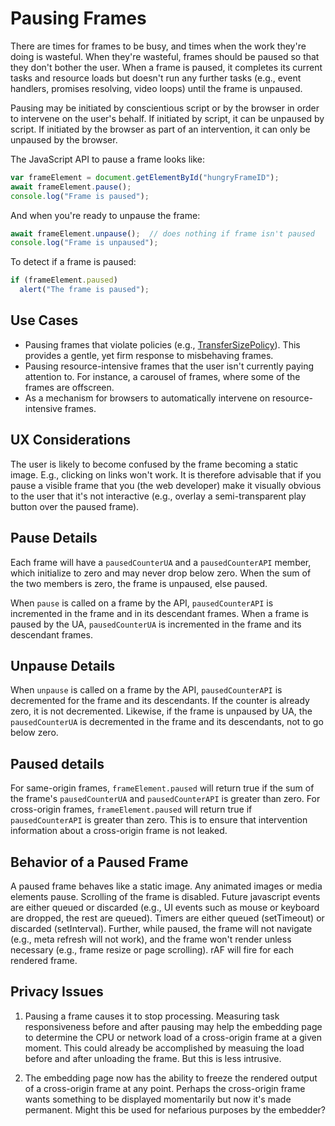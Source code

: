 # Pausing Frames

There are times for frames to be busy, and times when the work they're doing is wasteful. When they're wasteful, frames should be paused so that they don't bother the user. When a frame is paused, it completes its current tasks and resource loads but doesn't run any further tasks (e.g., event handlers, promises resolving, video loops) until the frame is unpaused. 

Pausing may be initiated by conscientious script or by the browser in order to intervene on the user's behalf. If initiated by script, it can be unpaused by script. If initiated by the browser as part of an intervention, it can only be unpaused by the browser. 

The JavaScript API to pause a frame looks like:

```javascript
var frameElement = document.getElementById("hungryFrameID");
await frameElement.pause();
console.log("Frame is paused");
```

And when you're ready to unpause the frame:
```javascript
await frameElement.unpause();  // does nothing if frame isn't paused
console.log("Frame is unpaused");
```

To detect if a frame is paused:
```javascript
if (frameElement.paused) 
  alert("The frame is paused");
```



## Use Cases
* Pausing frames that violate policies (e.g., [TransferSizePolicy](https://github.com/WICG/transfer-size)). This provides a gentle, yet firm response to misbehaving frames.
* Pausing resource-intensive frames that the user isn't currently paying attention to. For instance, a carousel of frames, where some of the frames are offscreen.
* As a mechanism for browsers to automatically intervene on resource-intensive frames.

## UX Considerations
The user is likely to become confused by the frame becoming a static image. E.g., clicking on links won't work. It is therefore advisable that if you pause a visible frame that you (the web developer) make it visually obvious to the user that it's not interactive (e.g., overlay a semi-transparent play button over the paused frame).

## Pause Details
Each frame will have a `pausedCounterUA` and a `pausedCounterAPI` member, which initialize to zero and may never drop below zero. When the sum of the two members is zero, the frame is unpaused, else paused.

When `pause` is called on a frame by the API, `pausedCounterAPI` is incremented in the frame and in its descendant frames. When a frame is paused by the UA, `pausedCounterUA` is incremented in the frame and its descendant frames.

## Unpause Details
When `unpause` is called on a frame by the API, `pausedCounterAPI` is decremented for the frame and its descendants. If the counter is already zero, it is not decremented. Likewise, if the frame is unpaused by UA, the `pausedCounterUA` is decremented in the frame and its descendants, not to go below zero.

## Paused details
For same-origin frames, `frameElement.paused` will return true if the sum of the frame's `pausedCounterUA` and `pausedCounterAPI` is greater than zero. For cross-origin frames, `frameElement.paused` will return true if `pausedCounterAPI` is greater than zero. This is to ensure that intervention information about a cross-origin frame is not leaked.

## Behavior of a Paused Frame
A paused frame behaves like a static image. Any animated images or media elements pause. Scrolling of the frame is disabled. Future javascript events are either queued or discarded (e.g., UI events such as mouse or keyboard are dropped, the rest are queued). Timers are either queued (setTimeout) or discarded (setInterval). Further, while paused, the frame will not navigate (e.g., meta refresh will not work), and the frame won't render unless necessary (e.g., frame resize or page scrolling). rAF will fire for each rendered frame.


## Privacy Issues 

1. Pausing a frame causes it to stop processing. Measuring task responsiveness before and after pausing may help the embedding page to determine the CPU or network load of a cross-origin frame at a given moment. This could already be accomplished by measuing the load before and after unloading the frame. But this is less intrusive.

2. The embedding page now has the ability to freeze the rendered output of a cross-origin frame at any point. Perhaps the cross-origin frame wants something to be displayed momentarily but now it's made permanent. Might this be used for nefarious purposes by the embedder?
